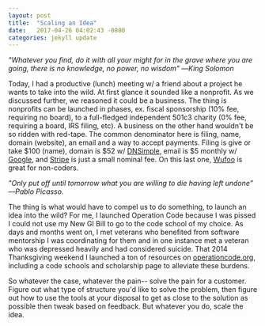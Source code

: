 ```yaml
---
layout: post
title:  "Scaling an Idea"
date:   2017-04-26 04:02:43 -0800
categories: jekyll update
---
```


_"Whatever you find, do it with all your might for in the grave where you are going, there is no knowledge, no power, no wisdom" ―King Solomon_

Today, I had a productive (lunch) meeting w/ a friend about a project he wants to take into the wild. At first glance it sounded like a nonprofit. As we discussed further, we reasoned it could be a business. The thing is nonprofits can be launched in phases, ex. fiscal sponsorship (10% fee, requiring no board), to a full-fledged independent 501c3 charity (0% fee, requiring a board, IRS filing, etc). A business on the other hand wouldn't be so ridden with red-tape. The common denominator here is filing, name, domain (website), an email and a way to accept payments. Filing is give or take $100 (name), domain is $52 w/ [DNSimple](https://dnsimple.com/), email is $5 monthly w/ [Google](https://gsuite.google.com), and [Stripe](https://stripe.com/) is just a small nominal fee. On this last one, [Wufoo](https://www.wufoo.com/) is great for non-coders.

_"Only put off until tomorrow what you are willing to die having left undone” ―Pablo Picasso._

The thing is what would have to compel us to do something, to launch an idea into the wild? For me, I launched Operation Code because I was pissed I could not use my New GI Bill to go to the code school of my choice. As days and months went on, I met veterans who benefited from software mentorship I was coordinating for them and in one instance met a veteran who was depressed heavily and had considered suicide. That 2014 Thanksgiving weekend I launched a ton of resources on [operationcode.org](https://operationcode.org/), including a code schools and scholarship page to alleviate these burdens.

So whatever the case, whatever the pain-- solve the pain for a customer. Figure out what type of structure you'd like to solve the problem, then figure out how to use the tools at your disposal to get as close to the solution as possible then tweak based on feedback. But whatever you do, scale the idea.
